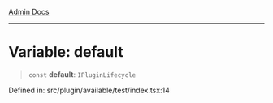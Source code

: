 [Admin Docs](/)

***

# Variable: default

> `const` **default**: `IPluginLifecycle`

Defined in: src/plugin/available/test/index.tsx:14
